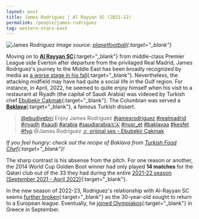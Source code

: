 ```yaml
---
layout: post
title: James Rodriguez | Al Rayyan SC (2021-22)
permalink: /people/james-rodriguez
tag: western-stars-east
---
```


![James Rodriguez]({{site.baseurl}}/images/western_stars_east/James-Rodriguez.jpg)
*Image source: [planetfootball](https://www.planetfootball.com/videos/watch-former-everton-player-james-rodriguez-scores-first-goal-for-qatari-club-with-slick-finish/){:target="_blank"}*

Moving on to [**Al Rayyan SC**](https://alrayyansc.qa/?lang=en "a Qatar website"){:target="_blank"} from middle-class Premier League side Everton after departure from the privilaged Real Madrid, James Rodriguez's journey to the Middle East has been broadly recognized by media as [a worse stage in his fall](https://www.goal.com/en-us/news/fall-james-rodriguez-qatar-switch-new-low-colombian-icon/o0rbnzaouorj10k4qd7z5gfda){:target="_blank"}. Nevertheless, the attacking midfield may have had quite a social life in the Gulf region. For instance, in April, 2022, he seemed to quite enjoy himself when his visit to a restaurant at Riyadh (the capital of Saudi Arabia) was videoed by Turkish chef [Ebubekir Çakmak](https://www.tiktok.com/@ebudiyebiri "Tiktok profile"){:target="_blank"}. The Columbian was served a [**Baklava**](https://en.wikipedia.org/wiki/Baklava){:target="_blank"}, a famous Turkish dissert. 

<blockquote class="tiktok-embed" cite="https://www.tiktok.com/@ebudiyebiri/video/7087273422190890242" data-video-id="7087273422190890242" style="max-width: 605px;min-width: 325px;" > <section> <a target="_blank" title="@ebudiyebiri" href="https://www.tiktok.com/@ebudiyebiri?refer=embed">@ebudiyebiri</a> Enjoy James Rodriguez <a title="jamesrodriguez" target="_blank" href="https://www.tiktok.com/tag/jamesrodriguez?refer=embed">#jamesrodriguez</a> <a title="realmadrid" target="_blank" href="https://www.tiktok.com/tag/realmadrid?refer=embed">#realmadrid</a> <a title="riyadh" target="_blank" href="https://www.tiktok.com/tag/riyadh?refer=embed">#riyadh</a> <a title="saudi" target="_blank" href="https://www.tiktok.com/tag/saudi?refer=embed">#saudi</a> <a title="arabia" target="_blank" href="https://www.tiktok.com/tag/arabia?refer=embed">#arabia</a> <a title="saudiarabia🇸🇦" target="_blank" href="https://www.tiktok.com/tag/saudiarabia%F0%9F%87%B8%F0%9F%87%A6?refer=embed">#saudiarabia🇸🇦</a> <a title="nusr_et" target="_blank" href="https://www.tiktok.com/tag/nusr_et?refer=embed">#nusr_et</a> <a title="baklavaa" target="_blank" href="https://www.tiktok.com/tag/baklavaa?refer=embed">#baklavaa</a> <a title="kesfet" target="_blank" href="https://www.tiktok.com/tag/kesfet?refer=embed">#kesfet</a> <a title="fyp" target="_blank" href="https://www.tiktok.com/tag/fyp?refer=embed">#fyp</a> @James Rodríguez <a target="_blank" title="♬ orijinal ses - Ebubekir Çakmak" href="https://www.tiktok.com/music/orijinal-ses-7087273412028041985?refer=embed">♬ orijinal ses - Ebubekir Çakmak</a> </section> </blockquote> <script async src="https://www.tiktok.com/embed.js"></script>

*If you feel hungry: check out the recipe of Baklava from [Turkish Food Chef](https://turkishfoodchef.com/baklava-original-turkish-baklava-recipe/){:target="_blank"}!*

The sharp contrast is his absense from the pitch. For one reason or another, the 2014 World Cup Golden Boot winner had only played **14 matches** for the Qatari club out of the 33 they had during the entire [2021-22 season (September 2021 - April 2022)](https://www.transfermarkt.us/james-rodriguez/leistungsdaten/spieler/88103/plus/0?saison=2021){:target="_blank"}.

In the new season of 2022-23, Rodriguez's relationship with Al-Rayyan SC seems [further broken](https://www.archyde.com/james-rodriguez-smiles-as-al-rayyan-goes-to-the-bottom-of-the-table/){:target="_blank"} as the 30-year-old sought to return to a European league. Eventually, he [joined Olympiakos](https://www.espn.com/soccer/soccer-transfers/story/4747224/ex-real-madrid-star-james-rodriguez-joins-greek-champions-olympiakos){:target="_blank"} in Greece in September.
